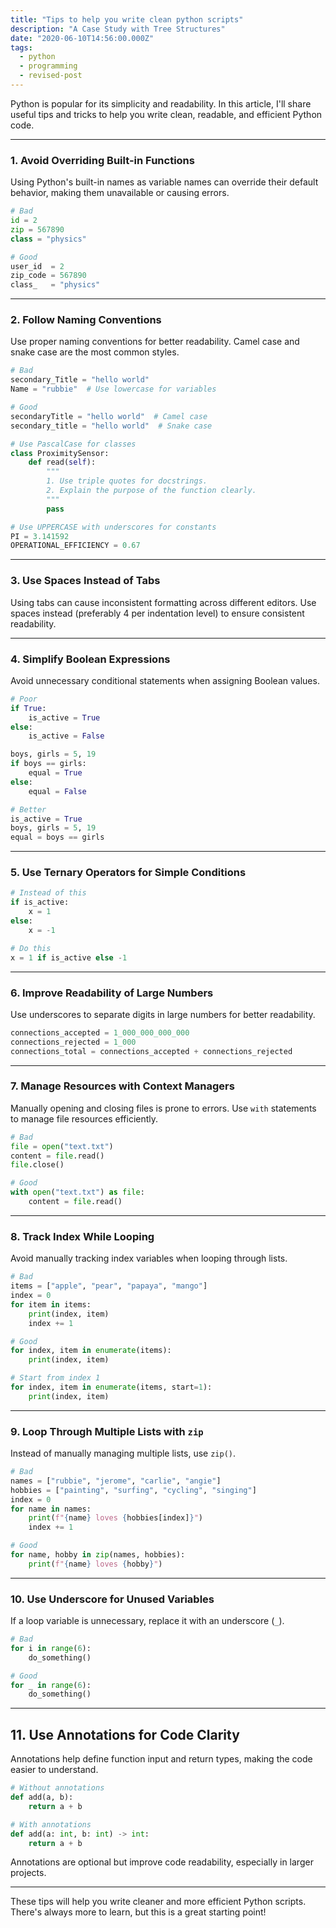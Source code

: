 ```yaml
---
title: "Tips to help you write clean python scripts"
description: "A Case Study with Tree Structures"
date: "2020-06-10T14:56:00.000Z"
tags:
  - python
  - programming
  - revised-post
---
```


Python is popular for its simplicity and readability. In this article, I'll share useful tips and tricks to help you write clean, readable, and efficient Python code.

---

### 1. Avoid Overriding Built-in Functions

Using Python's built-in names as variable names can override their default behavior, making them unavailable or causing errors.

```python
# Bad
id = 2
zip = 567890
class = "physics"

# Good
user_id  = 2
zip_code = 567890
class_   = "physics"
```

---

### 2. Follow Naming Conventions

Use proper naming conventions for better readability. Camel case and snake case are the most common styles.

```python
# Bad
secondary_Title = "hello world"
Name = "rubbie"  # Use lowercase for variables

# Good
secondaryTitle = "hello world"  # Camel case
secondary_title = "hello world"  # Snake case

# Use PascalCase for classes
class ProximitySensor:
    def read(self):
        """
        1. Use triple quotes for docstrings.
        2. Explain the purpose of the function clearly.
        """
        pass

# Use UPPERCASE with underscores for constants
PI = 3.141592
OPERATIONAL_EFFICIENCY = 0.67
```

---

### 3. Use Spaces Instead of Tabs

Using tabs can cause inconsistent formatting across different editors. Use spaces instead (preferably 4 per indentation level) to ensure consistent readability.

---

### 4. Simplify Boolean Expressions

Avoid unnecessary conditional statements when assigning Boolean values.

```python
# Poor
if True:
    is_active = True
else:
    is_active = False

boys, girls = 5, 19
if boys == girls:
    equal = True
else:
    equal = False

# Better
is_active = True
boys, girls = 5, 19
equal = boys == girls
```

---

### 5. Use Ternary Operators for Simple Conditions

```python
# Instead of this
if is_active:
    x = 1
else:
    x = -1

# Do this
x = 1 if is_active else -1
```

---

### 6. Improve Readability of Large Numbers

Use underscores to separate digits in large numbers for better readability.

```python
connections_accepted = 1_000_000_000_000
connections_rejected = 1_000
connections_total = connections_accepted + connections_rejected
```

---

### 7. Manage Resources with Context Managers

Manually opening and closing files is prone to errors. Use `with` statements to manage file resources efficiently.

```python
# Bad
file = open("text.txt")
content = file.read()
file.close()

# Good
with open("text.txt") as file:
    content = file.read()
```

---

### 8. Track Index While Looping

Avoid manually tracking index variables when looping through lists.

```python
# Bad
items = ["apple", "pear", "papaya", "mango"]
index = 0
for item in items:
    print(index, item)
    index += 1

# Good
for index, item in enumerate(items):
    print(index, item)

# Start from index 1
for index, item in enumerate(items, start=1):
    print(index, item)
```

---

### 9. Loop Through Multiple Lists with `zip`

Instead of manually managing multiple lists, use `zip()`.

```python
# Bad
names = ["rubbie", "jerome", "carlie", "angie"]
hobbies = ["painting", "surfing", "cycling", "singing"]
index = 0
for name in names:
    print(f"{name} loves {hobbies[index]}")
    index += 1

# Good
for name, hobby in zip(names, hobbies):
    print(f"{name} loves {hobby}")
```

---

### 10. Use Underscore for Unused Variables

If a loop variable is unnecessary, replace it with an underscore (`_`).

```python
# Bad
for i in range(6):
    do_something()

# Good
for _ in range(6):
    do_something()
```

---

## 11. Use Annotations for Code Clarity

Annotations help define function input and return types, making the code easier to understand.

```python
# Without annotations
def add(a, b):
    return a + b

# With annotations
def add(a: int, b: int) -> int:
    return a + b
```

Annotations are optional but improve code readability, especially in larger projects.

---

These tips will help you write cleaner and more efficient Python scripts. There's always more to learn, but this is a great starting point!
